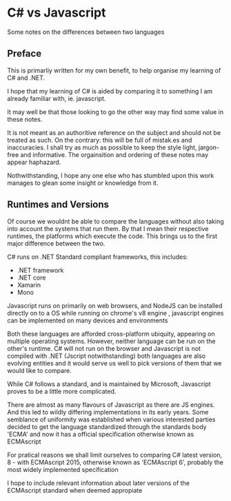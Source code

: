 # C# vs Javascript
Some notes on the differences between two languages


## Preface

<p>This is primarliy written for my own benefit, to help organise my learning of C# and .NET. </p>

<p>I hope that my learning of C# is aided by comparing it to something I am already familiar with, ie. javascript.</p>
<p>It may well be that those looking to go the other way may find some value in these notes.</p>
It is not meant as an authoritive reference on the subject and should not be treated as such.
On the contrary: this will be full of mistak.es and inaccuracies.
I shall try as much as possible to keep the style light, jargon-free and informative.
The orgainsition and ordering of these notes may appear haphazard.
<p>Nothwithstanding, I hope any one else who has stumbled upon this work manages to glean some insight or knowledge from it.</p>


## Runtimes and Versions

<p>Of course we wouldnt be able to compare the languages without also taking into account the systems that run them.
By that I mean their respective runtimes, the platforms which execute the code. This brings us to the first major difference between the two.</p>

<p>C# runs on .NET Standard compliant frameworks, this includes: </p>
<ul>
<li> .NET framework </li>
<li> .NET core </li>
<li> Xamarin</li>
<li> Mono</li>    
</ul>

<p>Javascript runs on primarily on web browsers, and NodeJS can be installed directly on to a OS while running on chrome's v8 engine , javascript engines can be implemented on many devices and environments</p>


<p>Both these languages are afforded cross-platform ubiquity, appearing on multiple operating systems. 
However, neither language can be run on the other's runtime. C# will not run on the browser and Javascript is not compiled with .NET
  (Jscript notwithstanding) both languages are also evolving entities and it would serve us well to pick versions of them that we would like to compare.</p>

<p> While C# follows a standard, and is maintained by Microsoft, Javascript proves to be a little more complicated. </p>
<p>There are almost as many flavours of Javascript as there are JS engines. And this led to wildly differing implementations in its early years. Some semblance of uniformity was established when various interested parties decided to get the language standardized through the standards body 'ECMA' and now it has a official specification otherwise known as ECMAscript</p>

<p>For pratical reasons we shall limit ourselves to comparing C# latest version, 8 -  with ECMAscript 2015, otherwise known as 'ECMAscript 6', probably the most widely implemented specification </p>
<P>I hope to include relevant information about later versions of the ECMAscript standard when deemed appropiate</p>
